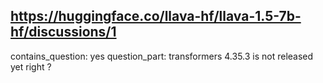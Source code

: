 ## https://huggingface.co/llava-hf/llava-1.5-7b-hf/discussions/1

contains_question: yes
question_part: transformers 4.35.3 is not released yet right ?